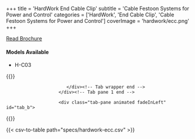 +++
title = 'HardWork End Cable Clip'
subtitle = 'Cable Festoon Systems for Power and Control'
categories = ['HardWork', 'End Cable Clip', 'Cable Festoon Systems for Power and Control']
coverImage = 'hardwork/ecc.png'
+++

[Read Brochure](https://www.hardwork.com.tw/wp-content/uploads/2020/09/C%E5%9E%8B%E8%BB%8C%E6%89%81%E9%9B%BB%E7%BA%9C%E4%BE%9B%E9%9B%BB%E7%B3%BB%E7%B5%B1-EN.pdf)

#### Models Available

* H-C03

{{<renderer>}}

</div>
                              </div><!-- Service 1 end -->

                           </div><!-- Tab wrapper end -->
                        </div><!-- Tab pane 1 end -->

                        <div class="tab-pane animated fadeInLeft" id="tab_b">
{{</renderer>}}

{{< csv-to-table path="specs/hardwork-ecc.csv" >}}
